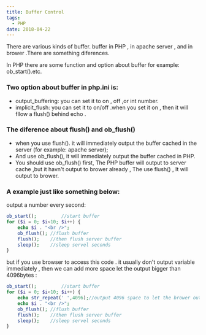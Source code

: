 ```yaml
---
title: Buffer Control
tags:
  - PHP
date: 2018-04-22
---
```


There are various kinds of buffer. buffer in PHP , in apache server , and in brower .There are something diferences.

<!-- more -->

In PHP there are some function and option about buffer for example: ob_start().etc.

### Two option about buffer in php.ini is:

- output_buffering: you can set it to on , off ,or int number.
- implicit_flush: you can set it to on/off .when you set it on , then it will fllow a flush() behind echo .

### The diference about flush() and ob_flush()

- when you use flush(). it will immediately output the buffer cached in the server (for example: apache server);
- And use ob_flush(), it will immediately output the buffer cached in PHP.
- You should use ob_flush() first, The PHP buffer will output to server cache ,but it havn't output to brower  already , The use flush() , It will output to brower.

### A example just like something below:
output a number every second:
```php
ob_start();         //start buffer
for ($i = 0; $i<10; $i++) {
    echo $i . "<br />";
    ob_flush(); //flush buffer
    flush();    //then flush server buffer
    sleep();    //sleep servel seconds
}
```

but if you use browser to access this code . it  usually don't output variable immediately , then we can add more space let the output bigger than 4096bytes :
```php
ob_start();         //start buffer
for ($i = 0; $i<10; $i++) {
    echo str_repeat(' ',4096);//output 4096 space to let the brower output the $i immediately
    echo $i . "<br />";
    ob_flush(); //flush buffer
    flush();    //then flush server buffer
    sleep();    //sleep servel seconds
}
```